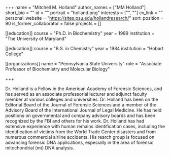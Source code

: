 +++
name = "Mitchell M. Holland"
author_names = ["MM Holland"]
short_bio = ""
id = ""
portrait = "holland.png"
interests = ["", ""]
cv_link = ""
personal_website = "https://sites.psu.edu/hollandresearch/"
sort_position = 90
is_former_collaborator = false
projects = []

[[education]]
  course = "Ph.D. in Biochemistry"
  year = 1989
  institution = "The University of Maryland"

[[education]]
  course = "B.S. in Chemistry"
  year = 1984
  institution = "Hobart College"

[[organizations]]
  name = "Pennsylvania State University"
  role = "Associate Professor of Biochemistry and Molecular Biology"

+++

Dr. Holland is a Fellow in the American Academy of Forensic Sciences, and has served as an associate professorial lecturer and adjunct faculty member at various colleges and universities. Dr. Holland has been on the Editorial Board of the Journal of Forensic Sciences and a member of the Advisory Board of the International Journal of Legal Medicine. He has held positions on governmental and company advisory boards and has been recognized by the FBI and others for his work. Dr. Holland has had extensive experience with human remains identification cases, including the identification of victims from the World Trade Center disasters and from numerous commercial airline accidents. His rearch group is focused on advancing forensic DNA applications, especially in the area of forensic mitochondrial (mt) DNA analysis.
